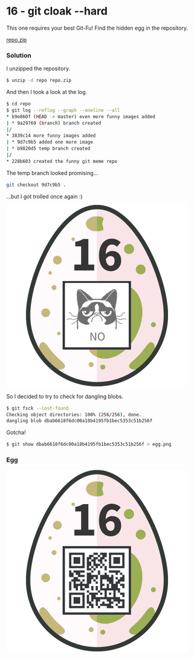 # 16 - git cloak --hard

This one requires your best Git-Fu! Find the hidden egg in the repository.

[repo.zip](files/repo.zip)

### Solution

I unzipped the repository.

```bash
$ unzip -d repo repo.zip
```

And then I took a look at the log.

```bash
$ cd repo
$ git log --reflog --graph --oneline --all
* b9e860f (HEAD -> master) even more funny images added
| * 9a29769 (branch) branch created
|/  
* 3839c14 more funny images added
| * 9d7c9b5 added one more image
| * b9820d5 temp branch created
|/  
* 228b603 created the funny git meme repo
```

The temp branch looked promising...

```bash
git checkout 9d7c9b5 .
```

...but I got trolled once again :)

![nope.png](files/nope.png "nope.png")

So I decided to try to check for dangling blobs.

```bash
$ git fsck --lost-found
Checking object directories: 100% (256/256), done.
dangling blob dbab6618f6dc00a18b4195fb1bec5353c51b256f
```

Gotcha!

```bash
$ git show dbab6618f6dc00a18b4195fb1bec5353c51b256f > egg.png
```

### Egg

![egg.png](files/egg.png "egg.png")